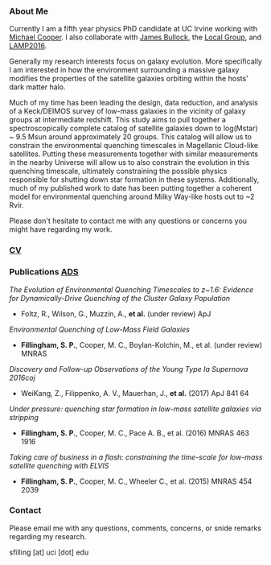 

### About Me
Currently I am a fifth year physics PhD candidate at UC Irvine working
with [Michael Cooper](http://localgroup.ps.uci.edu/cooper/index.html).
I also collaborate with
[James Bullock](https://www.physics.uci.edu/~bullock/), the
[Local Group](http://localgroup.ps.uci.edu), and
[LAMP2016](https://www.physics.uci.edu/~barth/lamp.html).

Generally my research interests focus on galaxy evolution. More
specifically I am interested in how the environment surrounding a massive
galaxy modifies the properties of the satellite galaxies orbiting
within the hosts' dark matter halo. 

Much of my time has been leading the design, data reduction, and
analysis of a Keck/DEIMOS survey of low-mass galaxies in the vicinity of
galaxy groups at intermediate redshift.
This study aims to pull together a spectroscopically complete catalog of 
satellite galaxies down to log(Mstar) ~ 9.5 Msun around approximately 20 
groups.
This catalog will allow us to constrain the environmental quenching timescales
in Magellanic Cloud-like satellites. Putting these measurements together with
similar measurements in the nearby Universe will allow us to also constrain the 
evolution in this quenching timescale, ultimately constraining the possible 
physics responsible for shutting down star formation in these systems.
Additionally, much of my published work to date has been putting together 
a coherent model for environmental quenching around Milky Way-like hosts out
to ~2 Rvir.

Please don't hesitate to contact me with any questions or concerns you might 
have regarding my work.


### [CV](SPF_cv.pdf)

### Publications [ADS](http://adsabs.harvard.edu/cgi-bin/nph-abs_connect?db_key=AST&db_key=PRE&qform=AST&arxiv_sel=astro-ph&arxiv_sel=cond-mat&arxiv_sel=cs&arxiv_sel=gr-qc&arxiv_sel=hep-ex&arxiv_sel=hep-lat&arxiv_sel=hep-ph&arxiv_sel=hep-th&arxiv_sel=math&arxiv_sel=math-ph&arxiv_sel=nlin&arxiv_sel=nucl-ex&arxiv_sel=nucl-th&arxiv_sel=physics&arxiv_sel=quant-ph&arxiv_sel=q-bio&sim_query=YES&ned_query=YES&adsobj_query=YES&aut_logic=OR&obj_logic=OR&author=fillingham%2C+sean&object=&start_mon=&start_year=&end_mon=&end_year=&ttl_logic=OR&title=&txt_logic=OR&text=&nr_to_return=200&start_nr=1&jou_pick=ALL&ref_stems=&data_and=ALL&group_and=ALL&start_entry_day=&start_entry_mon=&start_entry_year=&end_entry_day=&end_entry_mon=&end_entry_year=&min_score=&sort=SCORE&data_type=SHORT&aut_syn=YES&ttl_syn=YES&txt_syn=YES&aut_wt=1.0&obj_wt=1.0&ttl_wt=0.3&txt_wt=3.0&aut_wgt=YES&obj_wgt=YES&ttl_wgt=YES&txt_wgt=YES&ttl_sco=YES&txt_sco=YES&version=1)

_The Evolution of Environmental Quenching Timescales to z~1.6: Evidence for Dynamically-Drive Quenching
of the Cluster Galaxy Population_
- Foltz, R., Wilson, G., Muzzin, A., **et
  al.** (under review) ApJ

_Environmental Quenching of Low-Mass Field Galaxies_
- **Fillingham, S. P.**, Cooper, M. C., Boylan-Kolchin, M., et
  al. (under review) MNRAS

_Discovery and Follow-up Observations of the Young Type Ia Supernova
2016coj_
- WeiKang, Z., Filippenko, A. V., Mauerhan, J., **et al.** (2017) ApJ 841 64

_Under pressure: quenching star formation in low-mass satellite
 galaxies via stripping_
- **Fillingham, S. P.**, Cooper, M. C., Pace A. B., et al. (2016) MNRAS
463 1916

_Taking care of business in a flash: constraining the time-scale for
low-mass satellite quenching with ELVIS_
- **Fillingham, S. P.**, Cooper, M. C., Wheeler C., et al. (2015) MNRAS
454 2039



### Contact
Please email me with any questions, comments, concerns, or snide
remarks regarding my research.

sfilling [at] uci [dot] edu

